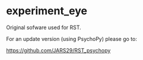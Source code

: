# experiment_eye

Original sofware used for RST. 

For an update version (using PsychoPy) please go to:

https://github.com/JARS29/RST_psychopy


